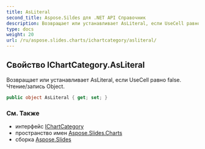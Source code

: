 ```yaml
---
title: AsLiteral
second_title: Aspose.Sildes для .NET API Справочник
description: Возвращает или устанавливает AsLiteral, если UseCell равно false. Чтение/запись Object.
type: docs
weight: 20
url: /ru/aspose.slides.charts/ichartcategory/asliteral/
---
```


## Свойство IChartCategory.AsLiteral

Возвращает или устанавливает AsLiteral, если UseCell равно false. Чтение/запись Object.

```csharp
public object AsLiteral { get; set; }
```

### См. Также

* интерфейс [IChartCategory](../../ichartcategory)
* пространство имен [Aspose.Slides.Charts](../../ichartcategory)
* сборка [Aspose.Slides](../../../)

<!-- DO NOT EDIT: сгенерировано xmldocmd для Aspose.Slides.dll -->